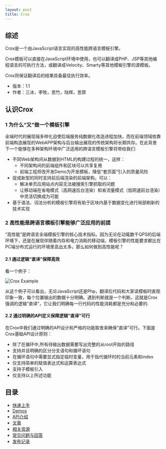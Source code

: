 ```yaml
---
layout: post
title: Crox
---
```


## 综述

Crox是一个由JavaScript语言实现的高性能跨语言模板引擎。

Crox模板可以直接在JavaScript环境中使用，也可以翻译成PHP、JSP等其他编程语言的可执行方法，或翻译成Velocity、Smarty等其他模板引擎的源模板。

Crox将保证翻译后的结果具备最佳执行效率。

* 版本：1.1
* 作者：三冰，李牧，思竹，陆辉，思霏

## 认识Crox

### 1 为什么“又”做一个模板引擎

全端时代的展现端多样化迫使后端服务纯数据化改造进程加快，而在前端领域依靠前端构造展现的WebAPP架构与后台输出展现的传统架构将长期共存。在此背景下一个能够在多种架构环境中广泛适用的跨语言模板引擎将带给我们:

* 不同Web架构间从数据到HTML的构建过程的统一，这样：
  * 不同架构间的前端组件和区块可以共享复用
  * 前端工程师改开发Demo为开发模板，降低“套页面”引入的质量风险
* 促成新型的同时支持前后端渲染的前端架构，可以：
  * 解决单页应用站点内容无法被搜索引擎抓取的问题
  * 让移动端在省电模式（高网速后台渲染）和省流量模式（低网速前台渲染）中灵活切换成为可能
* 基于语法、词法分析的模板引擎将有助于区块内基于数据变化进行局部刷新的技术实现

### 2 高性能是跨语言模板引擎能够广泛应用的前提

“高性能”是跨语言全端模板引擎的核心技术指标。因为无论在动辄数千QPS的后端环境下，还是在展现伴随着内存和电力消耗的移动端，模板引擎的性能要求都比在PC端分布式运行的环境里高出太多。那么如何做到高性能呢？

#### 2.1 通过逻辑“直译”保障高效

看一个例子：

![Crox Example](http://strip.taobaocdn.com/tfscom/T1anY3Fc8cXXb1upjX.jpg)

从这个例子可以看出，无论JavaScript还是Php，翻译后代码和大家读模板时直观印象一致，每个位置输出的数据十分明确，遇到判断就是一个判断。这就是Crox强调的逻辑“直译”，它让我们明确每一行代码的性能消耗都是充分和必要的.

#### 2.2 通过明确的API定义保障逻辑"直译"可行
在Crox中我们通过明确的API设计和严格的功能取舍来确保“直译”可行。下面是Crox基础API设计原则：

* 除了在循环中,所有待输出数据需要写出完整的从root开始的路径
* 支持并且明确的区分分支语句和循环语句
* 在循环语句中需要显式指定临时变量，用于指代循环时的当前元素和index
* 仅支持简单的赋值表达式和运算表达式
* 支持子模板引入
* 仅支持以上所述功能

## 目录

- [快速上手](./tutorials)
- [Demos](./demos)
- [API介绍](./apis)
- [文章](./articles)
- [相关资源](./resources)
- [常见问题与回答](./faq)
- [发布记录](./releases)
